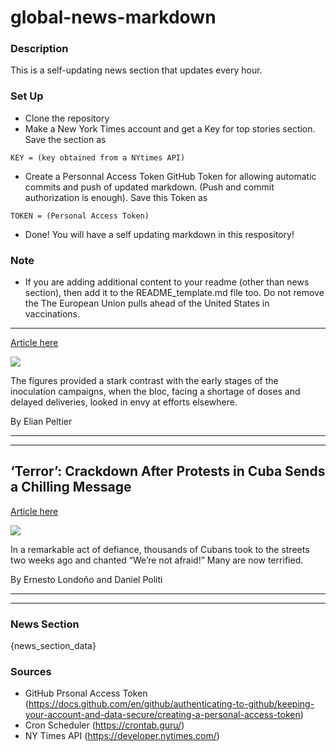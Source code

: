 # global-news-markdown

### Description 
This is a self-updating news section that updates every hour.

### Set Up 
* Clone the repository
* Make a New York Times account and get a Key for top stories section. Save the section as 
 ```
 KEY = (key obtained from a NYtimes API)
 ```
*  Create a Personnal Access Token GitHub Token for allowing automatic commits and push of updated markdown. (Push and commit authorization is enough). Save this Token as 
```
TOKEN = (Personal Access Token)
```
* Done! You will have a self updating markdown in this respository!

### Note
* If you are adding additional content to your readme (other than news section), then add it to the README_template.md file too. Do not remove the The European Union pulls ahead of the United States in vaccinations.
--------------------------------------------------------------------

[Article here](https://www.nytimes.com/2021/07/29/world/europe/eu-us-vaccinations.html)

[![](https://static01.nyt.com/images/2021/07/27/world/27virus-briefing-EU-vaccinations/merlin_191007561_04a14009-3fab-436e-bed3-555f1b434d2a-superJumbo.jpg)](https://www.nytimes.com/2021/07/29/world/europe/eu-us-vaccinations.html)

The figures provided a stark contrast with the early stages of the inoculation campaigns, when the bloc, facing a shortage of doses and delayed deliveries, looked in envy at efforts elsewhere.

By Elian Peltier

* * *

* * *

‘Terror’: Crackdown After Protests in Cuba Sends a Chilling Message
-------------------------------------------------------------------

[Article here](https://www.nytimes.com/2021/07/28/world/americas/cuba-protests-crackdown-arrests.html)

[![](https://static01.nyt.com/images/2021/07/28/world/28cuba-02/merlin_190734558_656dc11b-9fbe-48c4-a792-e8c48de1fada-superJumbo.jpg)](https://www.nytimes.com/2021/07/28/world/americas/cuba-protests-crackdown-arrests.html)

In a remarkable act of defiance, thousands of Cubans took to the streets two weeks ago and chanted “We’re not afraid!” Many are now terrified.

By Ernesto Londoño and Daniel Politi

* * *

* * *

### News Section 
{news_section_data}


### Sources 
* GitHub Prsonal Access Token (https://docs.github.com/en/github/authenticating-to-github/keeping-your-account-and-data-secure/creating-a-personal-access-token)
* Cron Scheduler (https://crontab.guru/)
* NY Times API (https://developer.nytimes.com/)
